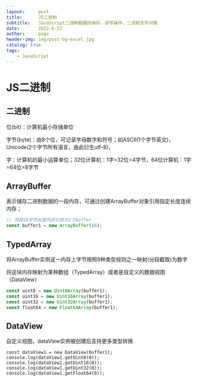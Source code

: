 ```yaml
---
layout:     post
title:      JS二进制
subtitle:   JavaScript二进制数据的储存，读写操作，二进制文件对象
date:       2022-6-22
author:     page
header-img: img/post-bg-excel.jpg
catalog: true
tags:
    - JavaScript
---
```


# JS二进制

## 二进制

位(bit)：计算机最小存储单位

字节(byte)：由8个位，可记录字母数字和符号；如ASCII(1个字节英文)，Unicode(2个字节所有语言，由此衍生utf-8)，

字：计算机的最小运算单位；32位计算机：1字=32位=4字节，64位计算机：1字=64位=8字节

## ArrayBuffer

表示储存二进制数据的一段内存，可通过创建ArrayBuffer对象引用指定长度连续内存；

```js
// 开辟16字节长度内存引用为1个buffer
const buffer1 = new ArrayBuffer(16);
```

## TypedArray

将ArrayBuffer实例这一内存上字节按照9种类型规则之一映射(分段截取)为数字

将这块内存映射为某种数组（TypedArray）或者是自定义的数据视图（DataView）

```js
const uint8 = new Uint8Array(buffer1);
const uint16 = new Uint16Array(buffer1);
const uint32 = new Uint32Array(buffer1);
const float64 = new Float64Array(buffer1);
```

## DataView

自定义视图，dataView实例被创建后支持更多类型转换

```
const dataView1 = new DataView(buffer1);
console.log(dataView1.getUint8(0));
console.log(dataView1.getUint16(0));
console.log(dataView1.getUint32(0));
console.log(dataView1.getFloat64(0));
```


